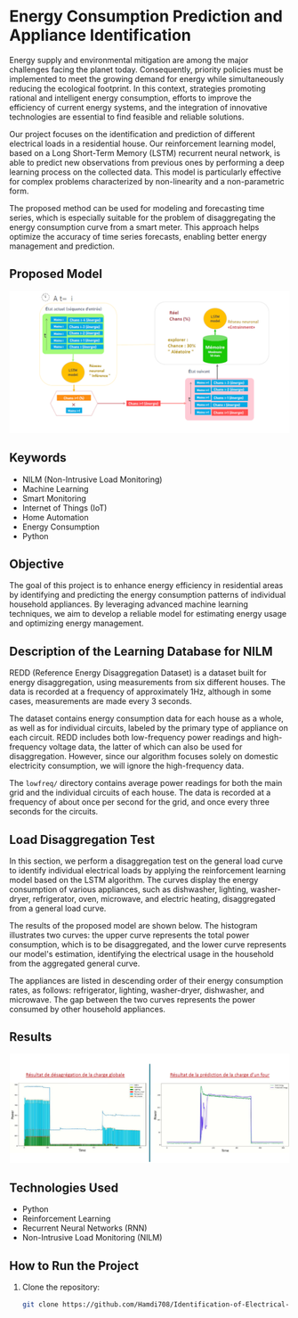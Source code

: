 # Energy Consumption Prediction and Appliance Identification

Energy supply and environmental mitigation are among the major challenges facing the planet today. Consequently, priority policies must be implemented to meet the growing demand for energy while simultaneously reducing the ecological footprint. In this context, strategies promoting rational and intelligent energy consumption, efforts to improve the efficiency of current energy systems, and the integration of innovative technologies are essential to find feasible and reliable solutions.

Our project focuses on the identification and prediction of different electrical loads in a residential house. Our reinforcement learning model, based on a Long Short-Term Memory (LSTM) recurrent neural network, is able to predict new observations from previous ones by performing a deep learning process on the collected data. This model is particularly effective for complex problems characterized by non-linearity and a non-parametric form.

The proposed method can be used for modeling and forecasting time series, which is especially suitable for the problem of disaggregating the energy consumption curve from a smart meter. This approach helps optimize the accuracy of time series forecasts, enabling better energy management and prediction.



## Proposed Model

![Proposed Model](images/modelePNG.PNG
)


## Keywords
- NILM (Non-Intrusive Load Monitoring)
- Machine Learning
- Smart Monitoring
- Internet of Things (IoT)
- Home Automation
- Energy Consumption
- Python

## Objective
The goal of this project is to enhance energy efficiency in residential areas by identifying and predicting the energy consumption patterns of individual household appliances. By leveraging advanced machine learning techniques, we aim to develop a reliable model for estimating energy usage and optimizing energy management.


## Description of the Learning Database for NILM

REDD (Reference Energy Disaggregation Dataset) is a dataset built for energy disaggregation, using measurements from six different houses. The data is recorded at a frequency of approximately 1Hz, although in some cases, measurements are made every 3 seconds. 

The dataset contains energy consumption data for each house as a whole, as well as for individual circuits, labeled by the primary type of appliance on each circuit. REDD includes both low-frequency power readings and high-frequency voltage data, the latter of which can also be used for disaggregation. However, since our algorithm focuses solely on domestic electricity consumption, we will ignore the high-frequency data.

The `lowfreq/` directory contains average power readings for both the main grid and the individual circuits of each house. The data is recorded at a frequency of about once per second for the grid, and once every three seconds for the circuits.

## Load Disaggregation Test

In this section, we perform a disaggregation test on the general load curve to identify individual electrical loads by applying the reinforcement learning model based on the LSTM algorithm. The curves display the energy consumption of various appliances, such as dishwasher, lighting, washer-dryer, refrigerator, oven, microwave, and electric heating, disaggregated from a general load curve.

The results of the proposed model are shown below. The histogram illustrates two curves: the upper curve represents the total power consumption, which is to be disaggregated, and the lower curve represents our model's estimation, identifying the electrical usage in the household from the aggregated general curve. 

The appliances are listed in descending order of their energy consumption rates, as follows: refrigerator, lighting, washer-dryer, dishwasher, and microwave. The gap between the two curves represents the power consumed by other household appliances.

## Results

![Load Disaggregation Model](images/EvaluationPNG.png)

## Technologies Used
- Python
- Reinforcement Learning
- Recurrent Neural Networks (RNN)
- Non-Intrusive Load Monitoring (NILM)

## How to Run the Project
1. Clone the repository:
   ```bash
   git clone https://github.com/Hamdi708/Identification-of-Electrical-Charges-by-Deep-Learning-RL-and-LSTM.git
